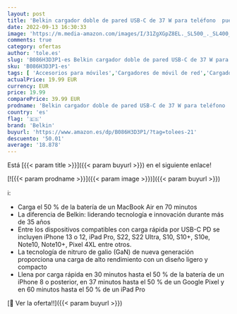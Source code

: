 ```yaml
---
layout: post
title: 'Belkin cargador doble de pared USB-C de 37 W para teléfono  puerto USB-C PD de 25 W y puerto USB-A de 12 W  carga rápida para Galaxy S22  Ultra  Plus  Note 20  la serie iPhone 13 y muchos otros'
date: 2022-09-13 16:30:33
image: 'https://m.media-amazon.com/images/I/31ZgXGpZ8EL._SL500_._SL400_.jpg'
comments: true
category: ofertas
author: 'tole.es'
slug: 'B086H3D3P1-es Belkin cargador doble de pared USB-C de 37 W para teléfono...'
sku: 'B086H3D3P1-es'
tags: [ 'Accesorios para móviles','Cargadores de móvil de red','Cargadores para móviles','Comunicación móvil y accesorios','Electrónica','belkin','iphone','🇪🇸', ]
actualPrice: 19.99 EUR
currency: EUR
price: 19.99
comparePrice: 39.99 EUR
prodname: 'Belkin cargador doble de pared USB-C de 37 W para teléfono  puerto USB-C PD de 25 W y puerto USB-A de 12 W  carga rápida para Galaxy S22  Ultra  Plus  Note 20  la serie iPhone 13 y muchos otros'
country: 'es'
flag: '🇪🇸'
brand: 'Belkin'
buyurl: 'https://www.amazon.es/dp/B086H3D3P1/?tag=tolees-21'
descuento: '50.01'
average: '18.878'
---
```


Está [{{< param title >}}]({{< param buyurl >}}) en el siguiente enlace!

[![{{< param prodname >}}]({{< param image >}})]({{< param buyurl >}})

ℹ️:

- Carga el 50 % de la batería de un MacBook Air en 70 minutos
- La diferencia de Belkin: liderando tecnología e innovación durante más de 35 años
- Entre los dispositivos compatibles con carga rápida por USB-C PD se incluyen iPhone 13 o 12, iPad Pro, S22, S22 Ultra, S10, S10+, S10e, Note10, Note10+, Pixel 4XL entre otros.
- La tecnología de nitruro de galio (GaN) de nueva generación proporciona una carga de alto rendimiento con un diseño ligero y compacto
- Llena por carga rápida en 30 minutos hasta el 50 % de la batería de un iPhone 8 o posterior, en 37 minutos hasta el 50 % de un Google Pixel y en 60 minutos hasta el 50 % de un iPad Pro

[🛒 Ver la oferta!!]({{< param buyurl >}})
